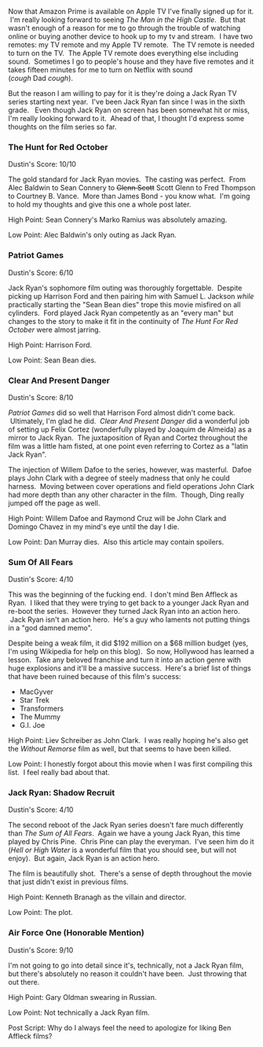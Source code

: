 Now that Amazon Prime is available on Apple TV I've finally signed up for it.  I'm really looking forward to seeing <em>The Man in the High Castle</em>.  But that wasn't enough of a reason for me to go through the trouble of watching online or buying another device to hook up to my tv and stream.  I have two remotes: my TV remote and my Apple TV remote.  The TV remote is needed to turn on the TV.  The Apple TV remote does everything else including sound.  Sometimes I go to people's house and they have five remotes and it takes fifteen minutes for me to turn on Netflix with sound (<em>cough </em>Dad <em>cough</em>).

But the reason I am willing to pay for it is they're doing a Jack Ryan TV series starting next year.  I've been Jack Ryan fan since I was in the sixth grade.   Even though Jack Ryan on screen has been somewhat hit or miss, I'm really looking forward to it.  Ahead of that, I thought I'd express some thoughts on the film series so far.
<h3>The Hunt for Red October</h3>
Dustin's Score: 10/10

The gold standard for Jack Ryan movies.  The casting was perfect.  From Alec Baldwin to Sean Connery to <del>Glenn Scott</del> Scott Glenn to Fred Thompson to <span class="itemprop">Courtney B. Vance.  More than James Bond - you know what.  I'm going to hold my thoughts and give this one a whole post later.</span>

High Point: Sean Connery's Marko Ramius was absolutely amazing.

Low Point: Alec Baldwin's only outing as Jack Ryan.
<h3>Patriot Games</h3>
Dustin's Score: 6/10

Jack Ryan's sophomore film outing was thoroughly forgettable.  Despite picking up Harrison Ford and then pairing him with Samuel L. Jackson <em>while</em> practically starting the "Sean Bean dies" trope this movie misfired on all cylinders.  Ford played Jack Ryan competently as an "every man" but changes to the story to make it fit in the continuity of <em>The </em><i>Hunt For Red October</i> were almost jarring.

High Point: Harrison Ford.

Low Point: Sean Bean dies.
<h3>Clear And Present Danger</h3>
Dustin's Score: 8/10

<em>Patriot Games</em> did so well that Harrison Ford almost didn't come back.  Ultimately, I'm glad he did.  <em>Clear And Present Danger</em> did a wonderful job of setting up Felix Cortez (wonderfully played by <span class="itemprop">Joaquim de Almeida) as a mirror to Jack Ryan.  The juxtaposition of Ryan and Cortez throughout the film was a little ham fisted, at one point even referring to Cortez as a "latin Jack Ryan".</span>

The injection of Willem Dafoe to the series, however, was masterful.  Dafoe plays John Clark with a degree of steely madness that only he could harness.  Moving between cover operations and field operations John Clark had more depth than any other character in the film.  Though, Ding really jumped off the page as well.

High Point: Willem Dafoe and Raymond Cruz will be John Clark and Domingo Chavez in my mind's eye until the day I die.

Low Point: Dan Murray dies.  Also this article may contain spoilers.
<h3>Sum Of All Fears</h3>
Dustin's Score: 4/10

This was the beginning of the fucking end.  I don't mind Ben Affleck as Ryan.  I liked that they were trying to get back to a younger Jack Ryan and re-boot the series.  However they turned Jack Ryan into an action hero.  Jack Ryan isn't an action hero.  He's a guy who laments not putting things in a "god damned memo".

Despite being a weak film, it did $192 million on a $68 million budget (yes, I'm using Wikipedia for help on this blog).  So now, Hollywood has learned a lesson.  Take any beloved franchise and turn it into an action genre with huge explosions and it'll be a massive success.  Here's a brief list of things that have been ruined because of this film's success:
<ul>
 	<li>MacGyver</li>
 	<li>Star Trek</li>
 	<li>Transformers</li>
 	<li>The Mummy</li>
 	<li>G.I. Joe</li>
</ul>
High Point: Liev Schreiber as John Clark.  I was really hoping he's also get the <em>Without Remorse</em> film as well, but that seems to have been killed.

Low Point: I honestly forgot about this movie when I was first compiling this list.  I feel really bad about that.
<h3>Jack Ryan: Shadow Recruit</h3>
Dustin's Score: 4/10

The second reboot of the Jack Ryan series doesn't fare much differently than <i>The Sum of All Fears</i>.  Again we have a young Jack Ryan, this time played by Chris Pine.  Chris Pine can play the everyman.  I've seen him do it (<em>Hell or High Water</em> is a wonderful film that you should see, but will not enjoy).  But again, Jack Ryan is an action hero.

The film is beautifully shot.  There's a sense of depth throughout the movie that just didn't exist in previous films.

High Point: Kenneth Branagh as the villain and director.

Low Point: The plot.
<h3>Air Force One (Honorable Mention)</h3>
Dustin's Score: 9/10

I'm not going to go into detail since it's, technically, not a Jack Ryan film, but there's absolutely no reason it couldn't have been.  Just throwing that out there.

High Point: Gary Oldman swearing in Russian.

Low Point: Not technically a Jack Ryan film.

Post Script: Why do I always feel the need to apologize for liking Ben Affleck films?